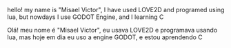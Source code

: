 hello! my name is "Misael Victor", I have used LOVE2D and programed using lua, but nowdays I use GODOT Engine, and I learning C

Olá! meu nome é "Misael Victor", eu usava LOVE2D e programava usando lua, mas hoje em dia eu uso a engine GODOT, e estou aprendendo C

<!---
DOGamedev5/DOGamedev5 is a ✨ special ✨ repository because its `README.md` (this file) appears on your GitHub profile.
You can click the Preview link to take a look at your changes.
--->
